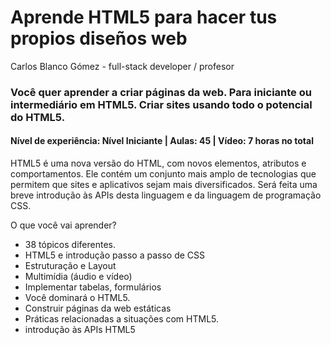 # Aprende HTML5 para hacer tus propios diseños web
Carlos Blanco Gómez - full-stack developer / profesor
<h3>
Você quer aprender a criar páginas da web. Para iniciante ou intermediário em HTML5.
Criar sites usando todo o potencial do HTML5.
</h3>
<h4>
Nível de experiência: Nível Iniciante | Aulas: 45 | Vídeo: 7 horas no total
</h4>

HTML5 é uma nova versão do HTML, com novos elementos, atributos e comportamentos. 
Ele contém um conjunto mais amplo de tecnologias que permitem que sites e aplicativos sejam mais diversificados.
Será feita uma breve introdução às APIs desta linguagem e da linguagem de programação CSS.

<p>
O que você vai aprender?
<ul>
	<li>38 tópicos diferentes.</li>
<li>HTML5 e introdução passo a passo de CSS</li>
<li>Estruturação e Layout</li>
<li>Multimídia (áudio e vídeo)</li>
<li>Implementar tabelas, formulários</li>
<li>Você dominará o HTML5.</li>
<li>Construir páginas da web estáticas</li>
<li>Práticas relacionadas a situações com HTML5.</li>
<li>introdução às APIs HTML5</li>
</ul>
</p>
